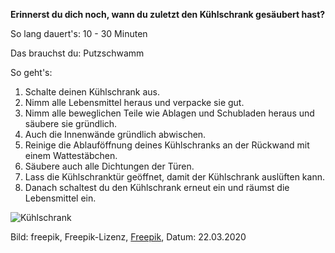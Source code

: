 **Erinnerst du dich noch, wann du zuletzt den Kühlschrank gesäubert hast?**

So lang dauert's: 10 - 30 Minuten

Das brauchst du: Putzschwamm

So geht's:
1. Schalte deinen Kühlschrank aus.
2. Nimm alle Lebensmittel heraus und verpacke sie gut. 
3. Nimm alle beweglichen Teile wie Ablagen und Schubladen heraus und säubere sie gründlich. 
4. Auch die Innenwände gründlich abwischen. 
5. Reinige die Ablauföffnung deines Kühlschranks an der Rückwand mit einem Wattestäbchen.
6. Säubere auch alle Dichtungen der Türen. 
7. Lass die Kühlschranktür geöffnet, damit der Kühlschrank auslüften kann. 
8. Danach schaltest du den Kühlschrank erneut ein und räumst die Lebensmittel ein. 

![Kühlschrank](https://image.freepik.com/vektoren-kostenlos/kuehlschrank-mit-lebensmitteln_23-2147514472.jpg)

Bild: freepik, Freepik-Lizenz, [Freepik](https://de.freepik.com/vektoren-kostenlos/kuehlschrank-mit-lebensmitteln_796412.htm#page=1&query=Kühlschrank&position=33), Datum: 22.03.2020
